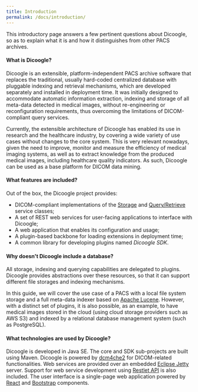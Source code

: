 ```yaml
---
title: Introduction
permalink: /docs/introduction/
---
```


This introductory page answers a few pertinent questions about Dicoogle, so as to explain what it is and how it distinguishes from other PACS archives.

#### What is Dicoogle?

Dicoogle is an extensible, platform-independent PACS archive software that replaces the traditional, usually hard-coded centralized database with pluggable indexing and retrieval mechanisms, which are developed separately and installed in deployment time. It was initially designed to accommodate automatic information extraction, indexing and storage of all meta-data detected in medical images, without re-engineering or reconfiguration requirements, thus overcoming the limitations of DICOM-compliant query services.

Currently, the extensible architecture of Dicoogle has enabled its use in research and the healthcare industry, by covering a wide variety of use cases without changes to the core system. This is very relevant nowadays, given the need to improve, monitor and measure the efficiency of medical imaging systems, as well as to extract knowledge from the produced medical images, including healthcare quality indicators. As such, Dicoogle can be used as a base platform for DICOM data mining.

#### What features are included?

Out of the box, the Dicoogle project provides:

- DICOM-compliant implementations of the [Storage](http://dicom.nema.org/medical/dicom/current/output/chtml/part04/chapter_B.html) and [Query/Retrieve](http://dicom.nema.org/medical/dicom/current/output/chtml/part04/chapter_C.html) service classes;
- A set of REST web services for user-facing applications to interface with Dicoogle;
- A web application that enables its configuration and usage;
- A plugin-based backbone for loading extensions in deployment time;
- A common library for developing plugins named *Dicoogle SDK*.

#### Why doesn't Dicoogle include a database?

All storage, indexing and querying capabilities are delegated to plugins. Dicoogle provides abstractions over these resources, so that it can support different file storages and indexing mechanisms.

In this guide, we will cover the use case of a PACS with a local file system storage and a full meta-data indexer based on [Apache Lucene](https://lucene.apache.org). However, with a distinct set of plugins, it is also possible, as an example, to have medical images stored in the cloud (using cloud storage providers such as AWS S3) and indexed by a relational database management system (such as PostgreSQL).

#### What technologies are used by Dicoogle?

Dicoogle is developed in Java SE. The core and SDK sub-projects are built using Maven. Dicoogle is powered by [dcm4che2](https://dcm4che.atlassian.net/wiki/display/d2/dcm4che2+DICOM+Toolkit) for DICOM-related functionalities. Web services are provided over an embedded [Eclipse Jetty](http://www.eclipse.org/jetty/) server. Support for web service development using [Restlet API](https://restlet.talend.com/) is also included. The user interface is a single-page web application powered by [React](https://reactjs.org) and [Bootstrap](http://getbootstrap.com/) components.

